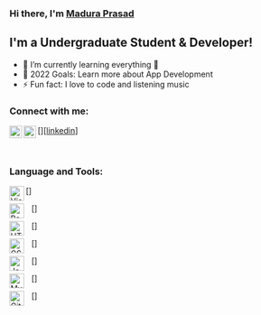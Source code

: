 ### Hi there, I'm [Madura Prasad][website]

## I'm a Undergraduate Student & Developer!
- 🌱 I’m currently learning everything 🤣
- 🥅 2022 Goals: Learn more about App Development
- ⚡ Fun fact: I love to code and listening music

### Connect with me:

[<img align="left" alt="maduraprasad.ml" width="22px" src="https://raw.githubusercontent.com/iconoc/open-iconic/master/svg/globe.svg"/>][website]

[<img align="left" alt="https://www.linkedin.com/in/madura-prasad/" width="22px" src="https://cdn.jsdeliver.net/npm/simple-icons@v3/icons/linkedin.svg"/>][[linkedin](https://www.linkedin.com/in/madura-prasad/)]

<br/>


### Language and Tools:

[<img align="left" alt="Visula Studio Code" width="26px" src="https://cdn.jsdelivr.net/gh/devicons/devicon/icons/vscode/vscode-original.svg"/>]

[<img align="left" alt="React" width="26px" src="https://cdn.jsdelivr.net/gh/devicons/devicon/icons/react/react-original.svg" style="padding-right:10px;" />]

[<img align="left" alt="HTML5" width="26px" src="https://cdn.jsdelivr.net/gh/devicons/devicon/icons/html5/html5-original.svg" style="padding-right:10px;" />]

[<img align="left" alt="CSS3" width="26px" src="https://cdn.jsdelivr.net/gh/devicons/devicon/icons/css3/css3-original.svg" style="padding-right:10px;" />]

[<img align="left" alt="JavaScript" width="26px" src="https://cdn.jsdelivr.net/gh/devicons/devicon/icons/javascript/javascript-original.svg" style="padding-right:10px;" />]

[<img align="left" alt="MySQL" width="26px" src="https://cdn.jsdelivr.net/gh/devicons/devicon/icons/mysql/mysql-original.svg" style="padding-right:10px;" />]

[<img align="left" alt="Git" width="26px" src="https://cdn.jsdelivr.net/gh/devicons/devicon/icons/git/git-original.svg" style="padding-right:10px;" />]

<br/>

[website]: http://maduraprasad.ml/?i=1
[linkedin]: https://www.linkedin.com/in/madura-prasad/

